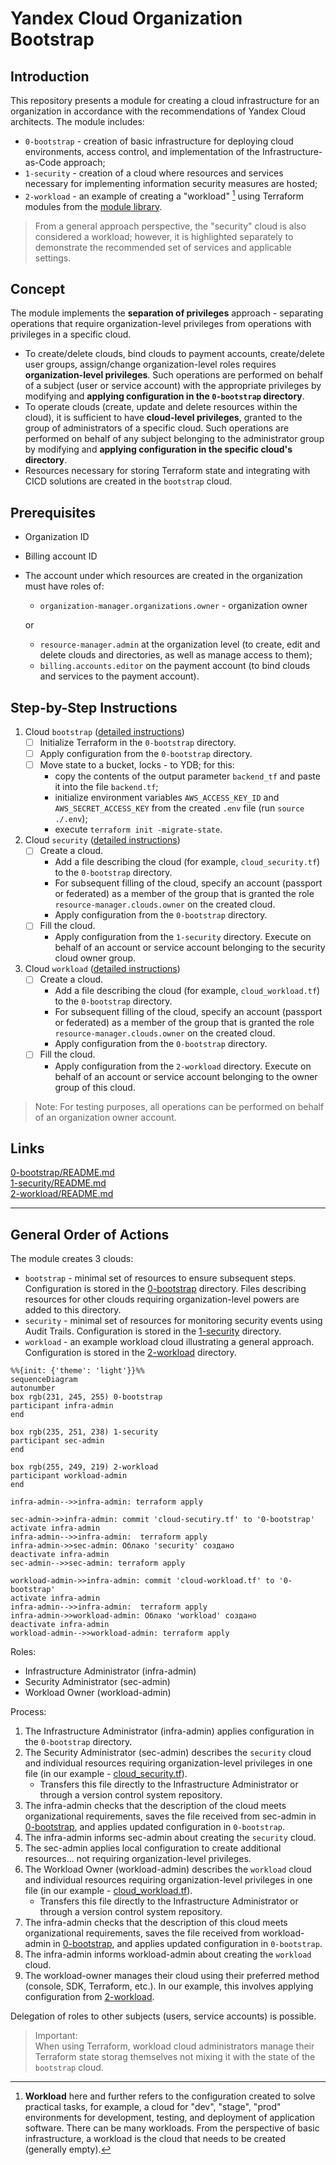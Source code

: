 # Yandex Cloud Organization Bootstrap

## Introduction
This repository presents a module for creating a cloud infrastructure for an organization in accordance with the recommendations of Yandex Cloud architects. The module includes:
* `0-bootstrap` - creation of basic infrastructure for deploying cloud environments, access control, and implementation of the Infrastructure-as-Code approach;
* `1-security` - creation of a cloud where resources and services necessary for implementing information security measures are hosted;
* `2-workload` - an example of creating a "workload" [^1] using Terraform modules from the [module library](https://github.com/terraform-yc-modules).

> From a general approach perspective, the "security" cloud is also considered a workload; however, it is highlighted separately to demonstrate the recommended set of services and applicable settings.

[^1]: **Workload** here and further refers to the configuration created to solve practical tasks, for example, a cloud for "dev", "stage", "prod" environments for development, testing, and deployment of application software. There can be many workloads. From the perspective of basic infrastructure, a workload is the cloud that needs to be created (generally empty).

## Concept
The module implements the **separation of privileges** approach - separating operations that require organization-level privileges from operations with privileges in a specific cloud.
- To create/delete clouds, bind clouds to payment accounts, create/delete user groups, assign/change organization-level roles requires **organization-level privileges**. Such operations are performed on behalf of a subject (user or service account) with the appropriate privileges by modifying and **applying configuration in the `0-bootstrap` directory**.
- To operate clouds (create, update and delete resources within the cloud), it is sufficient to have **cloud-level privileges**, granted to the group of administrators of a specific cloud. Such operations are performed on behalf of any subject belonging to the administrator group by modifying and **applying configuration in the specific cloud's directory**. 
- Resources necessary for storing Terraform state and integrating with CICD solutions are created in the `bootstrap` cloud.

## Prerequisites
- Organization ID
- Billing account ID
- The account under which resources are created in the organization must have roles of:
  - `organization-manager.organizations.owner` - organization owner 
  
  or
  
  - `resource-manager.admin` at the organization level (to create, edit and delete clouds and directories, as well as manage access to them);
  - `billing.accounts.editor` on the payment account (to bind clouds and services to the payment account).

## Step-by-Step Instructions
1. Cloud `bootstrap` ([detailed instructions](0-bootstrap/README_EN.md))
   - [ ] Initialize Terraform in the `0-bootstrap` directory.
   - [ ] Apply configuration from the `0-bootstrap` directory.
   - [ ] Move state to a bucket, locks - to YDB; for this:
     - copy the contents of the output parameter `backend_tf` and paste it into the file `backend.tf`;
     - initialize environment variables `AWS_ACCESS_KEY_ID` and `AWS_SECRET_ACCESS_KEY` from the created `.env` file (run `source ./.env`);
     - execute `terraform init -migrate-state`.
2. Cloud `security` ([detailed instructions](1-security/README_EN.md))
   - [ ] Create a cloud.
     - Add a file describing the cloud (for example, `cloud_security.tf`) to the `0-bootstrap` directory.
     - For subsequent filling of the cloud, specify an account (passport or federated) as a member of the group that is granted the role `resource-manager.clouds.owner` on the created cloud.
     - Apply configuration from the `0-bootstrap` directory.
   - [ ] Fill the cloud.
     - Apply configuration from the `1-security` directory. Execute on behalf of an account or service account belonging to the security cloud owner group.
3. Cloud `workload` ([detailed instructions](2-workload/README_EN.md))
   - [ ] Create a cloud.
     - Add a file describing the cloud (for example, `cloud_workload.tf`) to the `0-bootstrap` directory.
     - For subsequent filling of the cloud, specify an account (passport or federated) as a member of the group that is granted the role `resource-manager.clouds.owner` on the created cloud.
     - Apply configuration from the `0-bootstrap` directory.
   - [ ] Fill the cloud.
     - Apply configuration from the `2-workload` directory. Execute on behalf of an account or service account belonging to the owner group of this cloud.

> Note: 
> For testing purposes, all operations can be performed on behalf of an organization owner account.

## Links
[0-bootstrap/README.md](0-bootstrap/README_EN.md)  
[1-security/README.md](1-security/README_EN.md)  
[2-workload/README.md](2-workload/README_EN.md)  

***

## General Order of Actions
The module creates 3 clouds:
- `bootstrap` - minimal set of resources to ensure subsequent steps. Configuration is stored in the [0-bootstrap](./0-bootstrap/) directory. Files describing resources for other clouds requiring organization-level powers are added to this directory.
- `security` - minimal set of resources for monitoring security events using Audit Trails. Configuration is stored in the [1-security](./1-security/) directory.
- `workload` - an example workload cloud illustrating a general approach. Configuration is stored in the [2-workload](./2-workload/) directory.

```mermaid
%%{init: {'theme': 'light'}}%%
sequenceDiagram
autonumber
box rgb(231, 245, 255) 0-bootstrap
participant infra-admin
end

box rgb(235, 251, 238) 1-security
participant sec-admin
end

box rgb(255, 249, 219) 2-workload
participant workload-admin
end

infra-admin-->>infra-admin: terraform apply

sec-admin->>infra-admin: commit 'cloud-secutiry.tf' to '0-bootstrap'
activate infra-admin
infra-admin-->>infra-admin:  terraform apply
infra-admin->>sec-admin: Облако 'security' создано
deactivate infra-admin
sec-admin-->>sec-admin: terraform apply

workload-admin->>infra-admin: commit 'cloud-workload.tf' to '0-bootstrap'
activate infra-admin
infra-admin-->>infra-admin:  terraform apply
infra-admin->>workload-admin: Облако 'workload' создано
deactivate infra-admin
workload-admin-->>workload-admin: terraform apply

```

Roles:
- Infrastructure Administrator (infra-admin)
- Security Administrator (sec-admin)
- Workload Owner (workload-admin)

Process:
1. The Infrastructure Administrator (infra-admin) applies configuration in the `0-bootstrap` directory.
2. The Security Administrator (sec-admin) describes the `security` cloud and individual resources requiring organization-level privileges in one file (in our example - [cloud_security.tf](./1-security/for_bootstrap/cloud_security.tf)).
   - Transfers this file directly to the Infrastructure Administrator or through a version control system repository.
3. The infra-admin checks that the description of the cloud meets organizational requirements, saves the file received from sec-admin in [0-bootstrap](./0-bootstrap/), and applies updated configuration in `0-bootstrap`.
4. The infra-admin informs sec-admin about creating the `security` cloud.
5. The sec-admin applies local configuration to create additional resources... not requiring organization-level privileges.
6. The Workload Owner (workload-admin) describes the `workload` cloud and individual resources requiring organization-level privileges in one file (in our example - [cloud_workload.tf](./2-workload/for_bootstrap/cloud_workload.tf)).
   - Transfers this file directly to the Infrastructure Administrator or through a version control system repository.
7. The infra-admin checks that the description of this cloud meets organizational requirements, saves the file received from workload-admin in [0-bootstrap](./0-bootstrap/), and applies updated configuration in `0-bootstrap`.
8. The infra-admin informs workload-admin about creating the `workload` cloud.
9. The workload-owner manages their cloud using their preferred method (console, SDK, Terraform, etc.). In our example, this involves applying configuration from [2-workload](./2-workload/).

Delegation of roles to other subjects (users, service accounts) is possible.

> Important:  
> When using Terraform, workload cloud administrators manage their Terraform state storag themselves not mixing it with the state of the `bootstrap` cloud.
